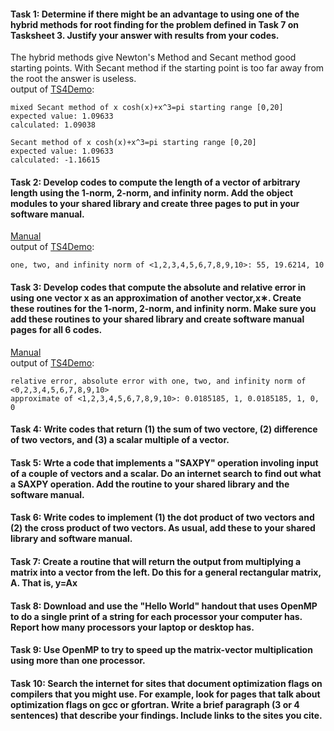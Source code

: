 #### Task 1: Determine if there might be an advantage to using one of the hybrid methods for root finding for the problem defined in Task 7 on Tasksheet 3. Justify your answer with results from your codes.  
The hybrid methods give Newton's Method and Secant method good starting points. With Secant method if the starting point is too far away from the root the answer is useless.  
output of [TS4Demo](https://gftbs.github.io/src/TS4Demo.cpp):  

    mixed Secant method of x cosh(x)+x^3=pi starting range [0,20]
    expected value: 1.09633
    calculated: 1.09038

    Secant method of x cosh(x)+x^3=pi starting range [0,20]
    expected value: 1.09633
    calculated: -1.16615


  
  
#### Task 2: Develop codes to compute the length of a vector of arbitrary length using the 1-norm, 2-norm, and infinity norm. Add the object modules to your shared library and create three pages to put in your software manual.  
[Manual](https://gftbs.github.io/Software_Manual/toc)  
output of [TS4Demo](https://gftbs.github.io/src/TS4Demo.cpp):  

    one, two, and infinity norm of <1,2,3,4,5,6,7,8,9,10>: 55, 19.6214, 10

#### Task 3: Develop codes that compute the absolute and relative error in using one vector x as an approximation of another vector,x∗. Create these routines for the 1-norm, 2-norm, and infinity norm. Make sure you add these routines to your shared library and create software manual pages for all 6 codes.  
[Manual](https://gftbs.github.io/Software_Manual/toc)  
output of [TS4Demo](https://gftbs.github.io/src/TS4Demo.cpp): 

    relative error, absolute error with one, two, and infinity norm of <0,2,3,4,5,6,7,8,9,10>
    approximate of <1,2,3,4,5,6,7,8,9,10>: 0.0185185, 1, 0.0185185, 1, 0, 0

#### Task 4: Write codes that return (1) the sum of two vectore, (2) difference of two vectors, and (3) a scalar multiple of a vector.  

#### Task 5: Wrte a code that implements a "SAXPY" operation involing input of a couple of vectors and a scalar. Do an internet search to find out what a SAXPY operation. Add the routine to your shared library and the software manual.  

#### Task 6: Write codes to implement (1) the dot product of two vectors and (2) the cross product of two vectors. As usual, add these to your shared library and software manual.  

#### Task 7: Create a routine that will return the output from multiplying a matrix into a vector from the left. Do this for a general rectangular matrix, A. That is, y=Ax  

#### Task 8: Download and use the "Hello World" handout that uses OpenMP to do a single print of a string for each processor your computer has. Report how many processors your laptop or desktop has.  

#### Task 9: Use OpenMP to try to speed up the matrix-vector multiplication using more than one processor.  

#### Task 10: Search the internet for sites that document optimization flags on compilers that you might use. For example, look for pages that talk about optimization flags on gcc or gfortran. Write a brief paragraph (3 or 4 sentences) that describe your findings. Include links to the sites you cite.  

